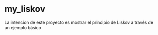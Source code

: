 # my_liskov
La intencion de este proyecto es mostrar el principio de Liskov a través de un ejemplo básico
